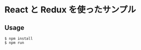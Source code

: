 React と Redux を使ったサンプル
===============================

Usage
--------

```
$ npm install
$ npm run
```
